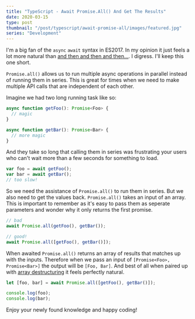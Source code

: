 ```yaml
---
title: "TypeScript - Await Promise.All() And Get The Results"
date: 2020-03-15
type: post
thumbnail: "/post/typescript/await-promise-all/images/featured.jpg"
series: "Development"
---
```


I'm a big fan of the `async` `await` syntax in ES2017. In my opinion it just feels a lot more natural than [and then and then and then...](https://www.youtube.com/watch?v=CkdyU_eUm1U). I digress. I'll keep this one short.

`Promise.all()` allows us to run multiple async operations in parallel instead of running them in series. This is great for times when we need to make multiple API calls that are independent of each other.

Imagine we had two long running task like so:

```ts
async function getFoo(): Promise<Foo> {
  // magic
}

async function getBar(): Promise<Bar> {
  // more magic
}
```

And they take so long that calling them in series was frustrating your users who can't wait more than a few seconds for something to load.

```ts
var foo = await getFoo();
var bar = await getBar();
// too slow!
```

So we need the assistance of `Promise.all()` to run them in series. But we also need to get the values back. `Promise.all()` takes an input of an array. This is important to remember as it's easy to pass them as seperate parameters and wonder why it only returns the first promise.

```ts
// bad
await Promise.all(getFoo(), getBar());

// good!
await Promise.all([getFoo(), getBar()]);
```

When awaited `Promise.all()` returns an array of results that matches up with the inputs. Therefore when we pass an input of `[Promise<Foo>, Promise<Bar>]` the output will be `[Foo, Bar]`. And best of all when paired up with [array destructuring](https://developer.mozilla.org/en-US/docs/Web/JavaScript/Reference/Operators/Destructuring_assignment) it feels perfectly natural.

```ts
let [foo, bar] = await Promise.all([getFoo(), getBar()]);

console.log(foo);
console.log(bar);
```

Enjoy your newly found knowledge and happy coding!
